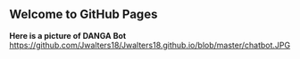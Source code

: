 ## Welcome to GitHub Pages
**Here is a picture of DANGA Bot**
https://github.com/Jwalters18/Jwalters18.github.io/blob/master/chatbot.JPG

